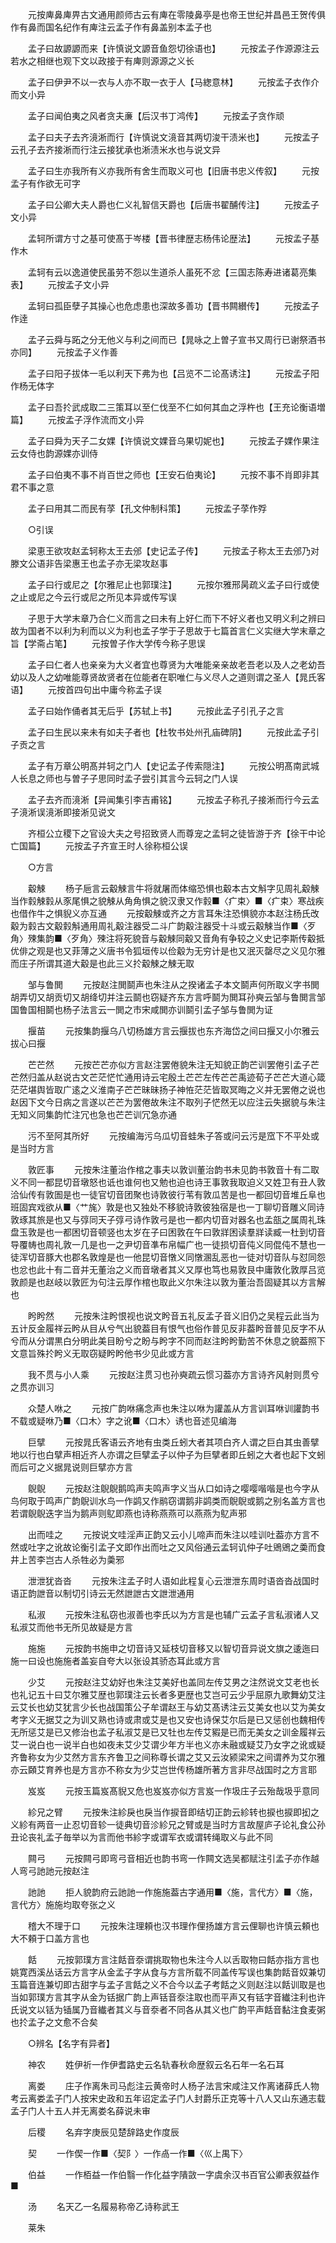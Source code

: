 <!-- { "loadSidebar": true } -->
　　元按庳鼻庳畀古文通用颜师古云有庳在零陵鼻亭是也帝王世纪并昌邑王贺传俱作有鼻而国名纪作有庳注云孟子作有鼻盖别本孟子也

　　孟子曰故謜謜而来【许慎说文謜音鱼怨切徐语也】
　　元按孟子作源源注云若水之相继也观下文以政接于有庳则源源之义长

　　孟子曰伊尹不以一衣与人亦不取一衣于人【马緫意林】
　　元按孟子衣作介而文小异

　　孟子曰闻伯夷之风者贪夫亷【后汉书丁鸿传】
　　元按孟子贪作顽

　　孟子曰夫子去齐滰淅而行【许慎说文滰音其两切浚干渍米也】
　　元按孟子云孔子去齐接淅而行注云接犹承也淅渍米水也与说文异

　　孟子曰生亦我所有义亦我所有舍生而取义可也【旧唐书忠义传叙】
　　元按孟子有作欲无可字

　　孟子曰公卿大夫人爵也仁义礼智信天爵也【后唐书翟酺传注】
　　元按孟子文小异

　　孟轲所谓方寸之基可使髙于岑楼【晋书律歴志杨伟论歴法】
　　元按孟子基作木

　　孟轲有云以逸道使民虽劳不怨以生道杀人虽死不忿【三国志陈寿进诸葛亮集表】
　　元按孟子文小异

　　孟轲曰孤臣孽子其操心也危虑患也深故多善功【晋书闗纉传】
　　元按孟子作逹

　　孟子云舜与跖之分无他义与利之间而已【晁咏之上曽子宣书又周行已谢祭酒书亦同】
　　元按孟子义作善

　　孟子曰阳子拔体一毛以利天下弗为也【吕览不二论髙诱注】
　　元按孟子阳作杨无体字

　　孟子曰吾扵武成取二三策耳以至仁伐至不仁如何其血之浮杵也【王充论衡语増篇】
　　元按孟子浮作流而文小异

　　孟子曰舜为天子二女婐【许慎说文婐音乌果切妮也】
　　元按孟子婐作果注云女侍也韵源婐亦训侍

　　孟子曰伯夷不事不肖百世之师也【王安石伯夷论】
　　元按不事不肖即非其君不事之意

　　孟子曰用其二而民有莩【孔文仲制科策】
　　元按孟子莩作殍

　　○引误

　　梁恵王欲攻赵孟轲称太王去邠【史记孟子传】
　　元按孟子称太王去邠乃对滕文公语非告梁惠王也孟子亦无梁攻赵事

　　孟子曰行或尼之【尔雅尼止也郭璞注】
　　元按尔雅邢昺疏义孟子曰行或使之止或尼之今云行或尼之所见本异或传写误

　　子思于大学末章乃合仁义而言之曰未有上好仁而下不好义者也又明义利之辨曰故为国者不以利为利而以义为利也孟子学于子思故于七篇首言仁义实继大学末章之旨【学斋占笔】
　　元按曽子作大学传今称子思误

　　孟子曰仁者人也亲亲为大义者宜也尊贤为大唯能亲亲故老吾老以及人之老幼吾幼以及人之幼唯能尊贤故贤者在位能者在职唯仁与义尽人之道则谓之圣人【晁氏客语】
　　元按首四句出中庸今称孟子误

　　孟子曰始作俑者其无后乎【苏轼上书】
　　元按此孟子引孔子之言

　　孟子曰生民以来未有如夫子者也【杜牧书处州孔庙碑阴】
　　元按此孟子引子贡之言

　　孟子有万章公明髙并轲之门人【史记孟子传索隠注】
　　元按公明髙南武城人长息之师也与曽子子思同时孟子尝引其言今云轲之门人误

　　孟子去齐而滰淅【异闻集引李吉甫铭】
　　元按孟子称孔子接淅而行今云孟子滰淅误滰淅即接淅见说文

　　齐桓公立稷下之官设大夫之号招致贤人而尊宠之孟轲之徒皆游于齐【徐干中论亡国篇】
　　元按孟子齐宣王时人徐称桓公误

　　○方言

　　觳觫
　　杨子巵言云觳觫言牛将就屠而体缩恐惧也觳本古文斛字见周礼觳觫当作豰觫豰从豕尾惧之貌觫从角角惧之貌汉隶又作豰■〈疒束〉■〈疒束〉寒战疾也借作牛之惧貎义亦互通
　　元按觳觫或齐之方言耳朱注恐惧貌亦本赵注杨氏改觳为豰古文觳豰斛通用周礼觳注器受二斗广韵觳注器受十斗或云觳觫当作■〈歹角〉殐集韵■〈歹角〉殐注将死貌音与觳觫同觳又音角有争较之义史记李斯传觳抵优俳之观是也又菲薄之义唐书令狐垣传以俭觳为无穷计是也又泯灭罄尽之义见尔雅而庄子所谓其道大觳是也此三义扵觳觫之觫无取

　　邹与鲁閧
　　元按赵注閧鬬声也朱注从之揆诸孟子本文鬬声何所取义字书閧胡弄切又胡贡切又胡绛切并注云鬬也窃疑齐东方言呼鬬为閧耳孙奭云邹与鲁閧言邹国鲁国相鬬也杨子法言云一閧之市宋咸閧亦训鬬引孟子邹与鲁閧为证

　　揠苗
　　元按集韵揠乌八切杨雄方言云揠拔也东齐海岱之间曰揠又小尔雅云拔心曰揠

　　芒芒然
　　元按芒芒亦似方言赵注罢倦貌朱注无知貌正韵芒训罢倦引孟子芒芒然归盖从赵说古文芒茫恾忙通用诗云宅殷土芒芒左传芒芒禹迹荀子芒芒大道心箴茫茫堪舆皆取广逺之义淮南子芒芒昧昧扬子神恠茫茫皆取冥晦之义并无罢倦之说也赵因下文今日病之言遂以芒芒为罢倦故朱注不取列子恾然无以应注云失据貌与朱注无知义同集韵忙注冗也急也芒芒训冗急亦通

　　污不至阿其所好
　　元按编海污乌瓜切音蛙朱子答或问云污是窊下不平处或是当时方言

　　敦匠事
　　元按朱注董治作棺之事夫以敦训董治韵书未见韵书敦音十有二取义不同一都昆切音墩怒也诋也谁何也又勉也迫也诗王事敦我取迫义又姓卫有丑人敦洽仙传有敦圄是也一徒官切音团聚也诗敦彼行苇有敦瓜苦是也一都回切音堆丘阜也班固宾戏欲从■〈艹旄〉敦是也又独处不移貌诗敦彼独宿是也一丁聊切音雕义同诗敦琢其旅是也又与弴同天子弴弓诗作敦弓是也一都内切音对器名也孟瓿之属周礼珠盘玉敦是也一都困切音顿竖也太岁在子曰困敦在午曰敦牂困读羣牂读臧一杜到切音导覆帱也周礼敦一几是也一之尹切音凖布帛幅广也一徒损切音伅义同倱伅不慧也一徒浑切音豚大也郡名敦煌是也一他昆切音憞义同憞溷乱恶也一徒对切音队与怼同怨也忿也此十有二音并无董治之义而音墩者其义又厚也笃也易敦艮中庸敦化敦厚吕览敦颜是也赵岐以敦匠为句注云厚作棺也取此义尔朱注以敦为董治吾固疑其以方言解也

　　盻盻然
　　元按朱注盻恨视也说文盻音五礼反孟子音义旧仍之吴程云此当为五计反金履祥云盻从目从兮气出貌葢目有恨气也俗作普见反非葢盻音普见反字不从兮而从分谓黒白分明此美目盼兮之盼与盻字不同而赵注盻盻勤苦不休息之貌葢照下文意旨殊扵盻义无取窃疑盻盻他书少见此或方言

　　我不贯与小人乘
　　元按赵注贯习也孙奭疏云惯习葢亦方言诗齐风射则贯兮之贯亦训习

　　众楚人咻之
　　元按广韵咻痛念声也朱注以咻为讙盖从方言训耳咻训讙韵书不载或疑咻乃■〈口木〉字之讹■〈口木〉诱也音述见编海

　　巨擘
　　元按晁氏客语云齐地有虫类丘蚓大者其项白齐人谓之巨白其虫善擘地以行也白擘声相近齐人亦谓之巨擘孟子以仲子为巨擘者即丘蚓之大者也起下文蚓而后可之义据晁说则巨擘亦方言

　　鶃鶃
　　元按赵注鶃鶃鹅鸣声夫鸣声字义当从口如诗之嘤嘤喈喈是也今字从鸟何取于鸣声广韵鶃训水鸟一作鹢又作鹝窃谓鹅非鹢类而鶃鶃或鹅之别名盖方言也若谓鶃鶃迭字当为鹅声则鳦即燕也诗称燕燕可以燕燕为鳦声邪

　　出而哇之
　　元按说文哇淫声正韵又云小儿啼声而朱注以哇训吐葢亦方言不然或吐字之讹故论衡引孟子文即作出而吐之又风俗通云孟轲讥仲子吐鶂鶂之羮而食井上苦李岂古人杀牲必为羮邪

　　泄泄犹沓沓
　　元按朱注孟子时人语如此程复心云泄泄东周时语沓沓战国时语正韵詍音以制切引诗云无然詍詍古文詍泄通用

　　私淑
　　元按朱注私窃也淑善也李氏以为方言是也辅广云孟子言私淑诸人又私淑艾而他书无所见故疑是方言

　　施施
　　元按韵书施申之切音诗又延枝切音移又以智切音异说文旗之逶迤曰施一曰设也施施者盖妄自夸大以张设其骄态耳此或方言

　　少艾
　　元按赵注艾幼好也朱注艾美好也盖同左传艾男之注然说文艾老也长也礼记五十曰艾尔雅艾歴也郭璞注云长者多更歴也艾岂可云少乎屈原九歌舞幼艾注云艾长也幼艾犹言少长也战国策公子牟谓赵王与幼艾髙诱注云艾美女也以艾为美女考字义无据艾之为训又熟也诗或肃或艾是也又安也诗保艾尔后是已又惩创也魏相传无所惩艾是已又修治也孟子私淑艾是已又牡也左传艾豭是已而无美女之训金履祥云艾一说白也一说半白也如夜未艾少艾谓少年方半也义亦未融或疑艾乃女字之讹或疑齐鲁称女为少艾然方言东齐鲁卫之间称尊长谓之艾又云汝颍梁宋之间谓养为艾尔雅亦云頥艾育养也是方言亦不称女为少艾岂世传杨雄所著方言非尽战国时之方言耶

　　岌岌
　　元按玉篇岌髙貎又危也岌岌亦似方言岌一作圾庄子云殆哉圾乎意同

　　紾兄之臂
　　元按朱注紾戾也戾当作捩音即结切正韵云紾转也捩也捩即抝之义紾有两音一止忍切音轸一徒典切音沴紾兄之臂或是当时方言故屋庐子论礼食公孙丑论丧礼孟子毎举以为言而他书紾字或谓军衣或谓转绳取义与此不同

　　闗弓
　　元按闗弓即弯弓音相近也韵书弯一作闗文选吴都赋注引孟子亦作越人弯弓訑訑元按赵注

　　訑訑
　　拒人貌韵府云訑訑一作施施葢古字通用■〈施，言代方〉■〈施，言代方〉施施均取夸张之义

　　稽大不理于口
　　元按朱注理頼也汉书理作俚扬雄方言云俚聊也许慎云頼也大不頼于口盖方言也

　　餂
　　元按郭璞方言注餂音沗谓挑取物也朱注今人以舌取物曰餂亦指方言也姚寛西溪丛话云方言字从金孟子字从食与方言所载不同盖传写误也集韵餂音奴兼切玉篇音连兼切即古甜字与孟子言餂之义不合今以孟子考餂之义则赵注以餂训取是也当如郭璞方言其字从金为铦据广韵上声铦音沗注取也而平声又有铦字音纎注利也许氏说文以铦为锸属乃音纎者其义与音沗者不同各从其义也广韵平声餂音黏注食麦粥也扵孟子之文愈不合矣

　　○辨名【名字有异者】

　　神农
　　姓伊祈一作伊耆路史云名轨春秋命歴叙云名石年一名石耳

　　离娄
　　庄子作离朱司马彪注云黄帝时人杨子法言宋咸注又作离诸薛氏人物考云离娄孟子门人按宋史政和五年诏定孟子门人封爵乐正克等十八人又山东通志载孟子门人十五人并无离娄名薛说未审

　　后稷
　　名弃字庚辰见楚辞路史作度辰

　　契
　　一作偰一作■〈契阝〉一作卨一作■〈巛上禺下〉

　　伯益
　　一作栢益一作伯翳一作化益字隤敳一字虞余汉书百官公卿表叙益作■

　　汤
　　名天乙一名履易称帝乙诗称武王

　　莱朱
